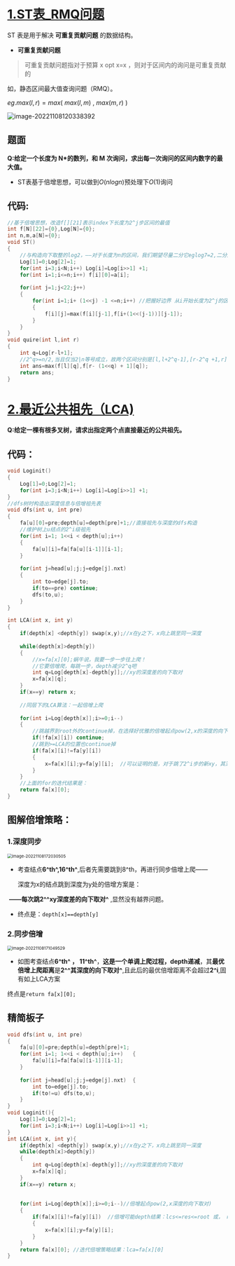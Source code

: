 



# [1.ST表_RMQ问题](https://www.luogu.com.cn/problem/P3865)



ST 表是用于解决 **可重复贡献问题** 的数据结构。

* **可重复贡献问题**

> 可重复贡献问题指对于预算 x opt x=x ，则对于区间内的询问是可重复贡献的

如，静态区间最大值查询问题（RMQ）。

$eg. max(l,r)=max(\ max(l,m)\ ,\ max(m,r)\ )$

![image-20221108120338392](https://s2.loli.net/2022/11/08/b3Kqrgimvuhc56F.png) 

## 题面

**Q:给定一个长度为 N*的数列，和 M 次询问，求出每一次询问的区间内数字的最大值。**

* ST表基于倍增思想，可以做到$O(nlogn)$预处理下$O(1)$询问

## 代码:

~~~C++
//基于倍增思想，改造f[][21]表示index下长度为2^j步区间的最值
int f[N][22]={0},Log[N]={0};
int n,m,a[N]={0};
void ST()
{
    //与构造向下取整的log2，——对于长度为n的区间，我们期望尽量二分它eglog7=2,二分区间长度为2^2=4
	Log[1]=0;Log[2]=1;
	for(int i=3;i<N;i++) Log[i]=Log[i>>1] +1;  
	for(int i=1;i<=n;i++) f[i][0]=a[i];
	
	for(int j=1;j<22;j++)
	{
		for(int i=1;i+ (1<<j) -1 <=n;i++) //把握好边界 从i开始长度为2^j的区间，其尾索引为i + 2^j -1  
		{
			f[i][j]=max(f[i][j-1],f[i+(1<<(j-1))][j-1]);
		} 
	}
} 
void quire(int l,int r)
{
    int q=Log[r-l+1];
    //2^q>=n/2,当且仅当2|n等号成立，故两个区间分别是[l,l+2^q-1],[r-2^q +1,r]
	int ans=max(f[l][q],f[r- (1<<q) + 1][q]);
    return ans;
}
~~~

# [2.最近公共祖先（LCA)](https://www.luogu.com.cn/problem/P3379)

**Q:给定一棵有根多叉树，请求出指定两个点直接最近的公共祖先。**

## 代码：

~~~C++
void Loginit()
{
	Log[1]=0;Log[2]=1;
	for(int i=3;i<N;i++) Log[i]=Log[i>>1] +1;
} 
//dfs树时构造出深度信息与倍增祖先表
void dfs(int u, int pre)
{
	fa[u][0]=pre;depth[u]=depth[pre]+1;//直接祖先与深度的dfs构造
	//维护树上u结点的2^i级祖先 
	for(int i=1; 1<<i < depth[u];i++)
	{
		fa[u][i]=fa[fa[u][i-1]][i-1];
	}
	
	for(int j=head[u];j;j=edge[j].nxt)
	{
		int to=edge[j].to;
		if(to==pre) continue;
		dfs(to,u);
	} 
}

int LCA(int x, int y)
{
    if(depth[x] <depth[y]) swap(x,y);//x在y之下，x向上跳至同一深度
	
	while(depth[x]>depth[y])
	{
		//x=fa[x][0];蜗牛说，我要一步一步往上爬！
		//它要倍增爬，每跳一步，depth减少2^q吧 
		int q=Log[depth[x]-depth[y]];//xy的深度差的向下取对
		x=fa[x][q]; 
	} 
	if(x==y) return x;
	
	//同层下的LCA算法：一起倍增上爬 
	
	for(int i=Log[depth[x]];i>=0;i--)
	{
        //跳越界到root外的continue掉，在选择好优雅的倍增起点pow(2,x的深度的向下取对)后，不会出现这种情况
		if(!fa[x][i]) continue;
		//跳到>=LCA的位置也continue掉
		if(fa[x][i]!=fa[y][i])
		{
			x=fa[x][i];y=fa[y][i];  //可以证明的是，对于跳了2^i步的新xy，其深度小于2^i,所以可以继续用这个i--来迭代
		}
    }
    //上面的for的迭代结果是：
	return fa[x][0]; 
}
~~~

## 图解倍增策略：

###  1.深度同步

<img src="https://s2.loli.net/2022/11/08/yvL2C9uJEpVghAm.png" alt="image-20221108172030505" style="zoom:67%;" />

* 考查结点**6^th^,16^th^**,后者先需要跳到8^th，再进行同步倍增上爬——

  深度为x的结点跳到深度为y处的倍增方案是：

​              **——每次跳2^^xy深度差的向下取对^** ,显然没有越界问题。

* 终点是：`depth[x]==depth[y]`

###  2.同步倍增

<img src="https://s2.loli.net/2022/11/08/vQcnpYbG63Xy5Me.png" alt="image-20221108171049529" style="zoom:67%;" />

* 如图考查结点**6^th^ ， 11^th^**，**这是一个单调上爬过程，depth递减**，其**最优倍增上爬距离**是**2^^其深度的向下取对^**,且此后的最优倍增距离不会超过**2^i**,固有如上LCA方案

终点是`return fa[x][0]; `

## 精简板子

~~~C++
void dfs(int u, int pre)
{
	fa[u][0]=pre;depth[u]=depth[pre]+1;
	for(int i=1; 1<<i < depth[u];i++)	{
		fa[u][i]=fa[fa[u][i-1]][i-1];
	}
    
	for(int j=head[u];j;j=edge[j].nxt)  {
		int to=edge[j].to;
		if(to!=u) dfs(to,u);
	} 
}
void Loginit(){
	Log[1]=0;Log[2]=1;
	for(int i=3;i<N;i++) Log[i]=Log[i>>1] +1;
} 
int LCA(int x, int y){
    if(depth[x] <depth[y]) swap(x,y);//x在y之下，x向上跳至同一深度
	while(depth[x]>depth[y])
	{
		int q=Log[depth[x]-depth[y]];//xy的深度差的向下取对
		x=fa[x][q]; 
	} 
	if(x==y) return x;
	
	
	for(int i=Log[depth[x]];i>=0;i--)//倍增起点pow(2,x深度的向下取对)
	{
		if(fa[x][i]!=fa[y][i])  //倍增可能depth结果：lcs<=res<=root 或， res<lcs
        {
			x=fa[x][i];y=fa[y][i]; 
        }
    }
	return fa[x][0]; //迭代倍增策略结果：lca=fa[x][0]
}
~~~



